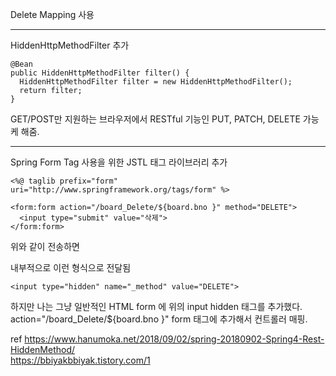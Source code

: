 Delete Mapping 사용

---

HiddenHttpMethodFilter 추가

    @Bean
    public HiddenHttpMethodFilter filter() {
      HiddenHttpMethodFilter filter = new HiddenHttpMethodFilter();
      return filter;
    }

GET/POST만 지원하는 브라우저에서 RESTful 기능인 PUT, PATCH, DELETE 가능케 해줌.

---

Spring Form Tag 사용을 위한 JSTL 태그 라이브러리 추가

    <%@ taglib prefix="form" uri="http://www.springframework.org/tags/form" %>

    <form:form action="/board_Delete/${board.bno }" method="DELETE">
      <input type="submit" value="삭제">	
    </form:form>

위와 같이 전송하면

내부적으로 이런 형식으로 전달됨

    <input type="hidden" name="_method" value="DELETE">

하지만 나는 그냥 일반적인 HTML form 에 위의 input hidden 태그를 추가했다.<br>
action="/board_Delete/${board.bno }" form 태그에 추가해서 컨트롤러 매핑.

ref https://www.hanumoka.net/2018/09/02/spring-20180902-Spring4-Rest-HiddenMethod/<br>
https://bbiyakbbiyak.tistory.com/1
